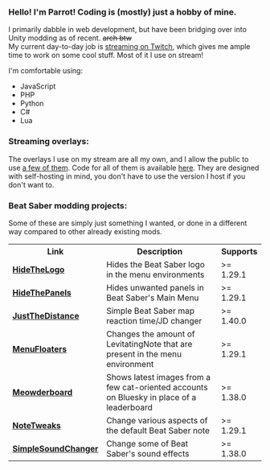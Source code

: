 ### Hello! I'm Parrot! Coding is (mostly) just a hobby of mine.
I primarily dabble in web development, but have been bridging over into Unity modding as of recent. ~~arch btw~~  
My current day-to-day job is [streaming on Twitch](https://twitch.tv/theblackparrot), which gives me ample time to work on some cool stuff. Most of it I use on stream!

I'm comfortable using:
- JavaScript
- PHP
- Python
- C#
- Lua

### Streaming overlays:
The overlays I use on my stream are all my own, and I allow the public to use [a few of them](https://theblackparrot.me/overlays). Code for all of them is available [here](https://github.com/TheBlackParrot/stream_resource_dump/tree/main/overlays). They are designed with self-hosting in mind, you don't have to use the version I host if you don't want to.
### Beat Saber modding projects:
Some of these are simply just something I wanted, or done in a different way compared to other already existing mods.
<table>
  <tr>
    <th>Link</th>
    <th>Description</th>
    <th>Supports</span></th>
  </tr>
  <tr>
    <td><strong><a href="https://github.com/TheBlackParrot/HideTheLogo">HideTheLogo</a></strong></td>
    <td>Hides the Beat Saber logo in the menu environments</td>
    <td>>= 1.29.1</td>
  </tr>
  <tr>
    <td><strong><a href="https://github.com/TheBlackParrot/HideThePanels">HideThePanels</a></strong></td>
    <td>Hides unwanted panels in Beat Saber's Main Menu</td>
    <td>>= 1.29.1</td>
  </tr>
  <tr>
    <td><strong><a href="https://github.com/TheBlackParrot/JustTheDistance">JustTheDistance</a></strong></td>
    <td>Simple Beat Saber map reaction time/JD changer</td>
    <td>>= 1.40.0</td>
  </tr>
  <tr>
    <td><strong><a href="https://github.com/TheBlackParrot/MenuFloaters">MenuFloaters</a></strong></td>
    <td>Changes the amount of LevitatingNote that are present in the menu environment</td>
    <td>>= 1.29.1</td>
  </tr>
  <tr>
    <td><strong><a href="https://github.com/TheBlackParrot/Meowderboard">Meowderboard</a></strong></td>
    <td>Shows latest images from a few cat-oriented accounts on Bluesky in place of a leaderboard</td>
    <td>>= 1.38.0</td>
  </tr>
  <tr>
    <td><strong><a href="https://github.com/TheBlackParrot/NoteTweaks">NoteTweaks</a></strong></td>
    <td>Change various aspects of the default Beat Saber note</td>
    <td>>= 1.29.1</td>
  </tr>
  <tr>
    <td><strong><a href="https://github.com/TheBlackParrot/SimpleSoundChanger">SimpleSoundChanger</a></strong></td>
    <td>Change some of Beat Saber's sound effects</td>
    <td>>= 1.38.0</td>
  </tr>
</table>

